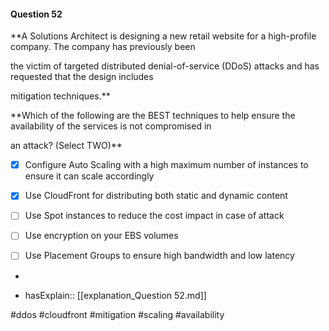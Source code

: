 #### Question  52


**A Solutions Architect is designing a new retail website for a high-profile company. The company has previously been

the victim of targeted distributed denial-of-service (DDoS) attacks and has requested that the design includes

mitigation techniques.**


**Which of the following are the BEST techniques to help ensure the availability of the services is not compromised in

an attack? (Select TWO)**


- [x] Configure Auto Scaling with a high maximum number of instances to ensure it can scale accordingly


- [x] Use CloudFront for distributing both static and dynamic content


- [ ] Use Spot instances to reduce the cost impact in case of attack


- [ ] Use encryption on your EBS volumes


- [ ] Use Placement Groups to ensure high bandwidth and low latency


*

- hasExplain:: [[explanation_Question  52.md]]

#ddos #cloudfront #mitigation #scaling #availability 